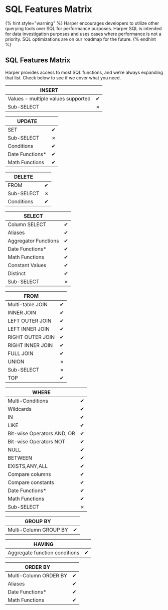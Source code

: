 # SQL Features Matrix

{% hint style="warning" %}
Harper encourages developers to utilize other querying tools over SQL for performance purposes. Harper SQL is intended for data investigation purposes and uses cases where performance is not a priority. SQL optimizations are on our roadmap for the future.
{% endhint %}

## SQL Features Matrix

Harper provides access to most SQL functions, and we’re always expanding that list. Check below to see if we cover what you need.

| INSERT                             |   |
| ---------------------------------- | - |
| Values - multiple values supported | ✔ |
| Sub-SELECT                         | ✗ |

| UPDATE           |   |
| ---------------- | - |
| SET              | ✔ |
| Sub-SELECT       | ✗ |
| Conditions       | ✔ |
| Date Functions\* | ✔ |
| Math Functions   | ✔ |

| DELETE     |   |
| ---------- | - |
| FROM       | ✔ |
| Sub-SELECT | ✗ |
| Conditions | ✔ |

| SELECT               |   |
| -------------------- | - |
| Column SELECT        | ✔ |
| Aliases              | ✔ |
| Aggregator Functions | ✔ |
| Date Functions\*     | ✔ |
| Math Functions       | ✔ |
| Constant Values      | ✔ |
| Distinct             | ✔ |
| Sub-SELECT           | ✗ |

| FROM             |   |
| ---------------- | - |
| Multi-table JOIN | ✔ |
| INNER JOIN       | ✔ |
| LEFT OUTER JOIN  | ✔ |
| LEFT INNER JOIN  | ✔ |
| RIGHT OUTER JOIN | ✔ |
| RIGHT INNER JOIN | ✔ |
| FULL JOIN        | ✔ |
| UNION            | ✗ |
| Sub-SELECT       | ✗ |
| TOP              | ✔ |

| WHERE                      |   |
| -------------------------- | - |
| Multi-Conditions           | ✔ |
| Wildcards                  | ✔ |
| IN                         | ✔ |
| LIKE                       | ✔ |
| Bit-wise Operators AND, OR | ✔ |
| Bit-wise Operators NOT     | ✔ |
| NULL                       | ✔ |
| BETWEEN                    | ✔ |
| EXISTS,ANY,ALL             | ✔ |
| Compare columns            | ✔ |
| Compare constants          | ✔ |
| Date Functions\*           | ✔ |
| Math Functions             | ✔ |
| Sub-SELECT                 | ✗ |

| GROUP BY              |   |
| --------------------- | - |
| Multi-Column GROUP BY | ✔ |

| HAVING                        |   |
| ----------------------------- | - |
| Aggregate function conditions | ✔ |

| ORDER BY              |   |
| --------------------- | - |
| Multi-Column ORDER BY | ✔ |
| Aliases               | ✔ |
| Date Functions\*      | ✔ |
| Math Functions        | ✔ |
